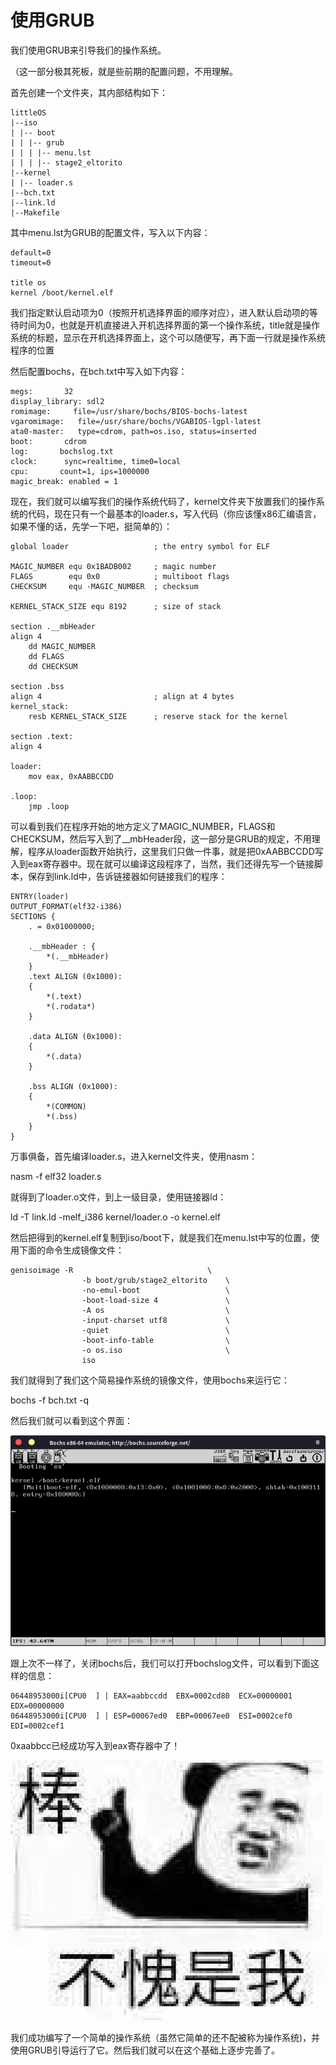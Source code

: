 # 使用GRUB

我们使用GRUB来引导我们的操作系统。

（这一部分极其死板，就是些前期的配置问题，不用理解。

首先创建一个文件夹，其内部结构如下：

	littleOS
	|--iso
	| |-- boot
	| | |-- grub
	| | | |-- menu.lst
	| | | |-- stage2_eltorito
	|--kernel
	| |-- loader.s
	|--bch.txt
	|--link.ld
	|--Makefile



其中menu.lst为GRUB的配置文件，写入以下内容：

    default=0
    timeout=0
    
    title os
    kernel /boot/kernel.elf

我们指定默认启动项为0（按照开机选择界面的顺序对应），进入默认启动项的等待时间为0，也就是开机直接进入开机选择界面的第一个操作系统，title就是操作系统的标题，显示在开机选择界面上，这个可以随便写，再下面一行就是操作系统程序的位置

然后配置bochs，在bch.txt中写入如下内容：

    megs:       32
    display_library: sdl2
    romimage:     file=/usr/share/bochs/BIOS-bochs-latest
    vgaromimage:   file=/usr/share/bochs/VGABIOS-lgpl-latest
    ata0-master:   type=cdrom, path=os.iso, status=inserted
    boot:       cdrom
    log:       bochslog.txt
    clock:      sync=realtime, time0=local
    cpu:       count=1, ips=1000000
    magic_break: enabled = 1

现在，我们就可以编写我们的操作系统代码了，kernel文件夹下放置我们的操作系统的代码，现在只有一个最基本的loader.s，写入代码（你应该懂x86汇编语言，如果不懂的话，先学一下吧，挺简单的）：

```assembly
global loader                   ; the entry symbol for ELF

MAGIC_NUMBER equ 0x1BADB002     ; magic number
FLAGS        equ 0x0            ; multiboot flags
CHECKSUM     equ -MAGIC_NUMBER  ; checksum

KERNEL_STACK_SIZE equ 8192      ; size of stack

section .__mbHeader
align 4
    dd MAGIC_NUMBER
    dd FLAGS
    dd CHECKSUM

section .bss
align 4                         ; align at 4 bytes
kernel_stack:
    resb KERNEL_STACK_SIZE      ; reserve stack for the kernel

section .text:
align 4

loader:
    mov eax, 0xAABBCCDD

.loop:
    jmp .loop
```

可以看到我们在程序开始的地方定义了MAGIC_NUMBER，FLAGS和CHECKSUM，然后写入到了__mbHeader段，这一部分是GRUB的规定，不用理解，程序从loader函数开始执行，这里我们只做一件事，就是把0xAABBCCDD写入到eax寄存器中。现在就可以编译这段程序了，当然，我们还得先写一个链接脚本，保存到link.ld中，告诉链接器如何链接我们的程序：

    ENTRY(loader)
    OUTPUT_FORMAT(elf32-i386)
    SECTIONS {
        . = 0x01000000;
    
        .__mbHeader : {
            *(.__mbHeader)
        }
        .text ALIGN (0x1000):
        {
            *(.text)
            *(.rodata*)
        }
    
        .data ALIGN (0x1000):
        {
            *(.data)
        }
    
        .bss ALIGN (0x1000):
        {
            *(COMMON)
            *(.bss)
        }
    }

万事俱备，首先编译loader.s，进入kernel文件夹，使用nasm：

nasm -f elf32 loader.s

就得到了loader.o文件，到上一级目录，使用链接器ld：

ld -T link.ld -melf_i386 kernel/loader.o -o kernel.elf

然后把得到的kernel.elf复制到iso/boot下，就是我们在menu.lst中写的位置，使用下面的命令生成镜像文件：

    genisoimage -R                              \
                    -b boot/grub/stage2_eltorito    \
                    -no-emul-boot                   \
                    -boot-load-size 4               \
                    -A os                           \
                    -input-charset utf8             \
                    -quiet                          \
                    -boot-info-table                \
                    -o os.iso                       \
                    iso

我们就得到了我们这个简易操作系统的镜像文件，使用bochs来运行它：

bochs -f bch.txt -q

然后我们就可以看到这个界面：

![img](1.png) 

跟上次不一样了，关闭bochs后，我们可以打开bochslog文件，可以看到下面这样的信息：

    06448953000i[CPU0  ] | EAX=aabbccdd  EBX=0002cd80  ECX=00000001  EDX=00000000
    06448953000i[CPU0  ] | ESP=00067ed0  EBP=00067ee0  ESI=0002cef0  EDI=0002cef1

0xaabbcc已经成功写入到eax寄存器中了！

![img](2.jpg) 

我们成功编写了一个简单的操作系统（虽然它简单的还不配被称为操作系统)，并使用GRUB引导运行了它。然后我们就可以在这个基础上逐步完善了。